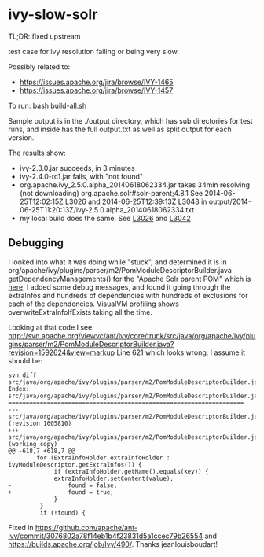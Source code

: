 ivy-slow-solr
=============

TL;DR: fixed upstream

test case for ivy resolution failing or being very slow.

Possibly related to:
- https://issues.apache.org/jira/browse/IVY-1465
- https://issues.apache.org/jira/browse/IVY-1457

To run: bash build-all.sh

Sample output is in the ./output directory, which has sub directories
for test runs, and inside has the full output.txt as well as split
output for each version.

The results show:

- ivy-2.3.0.jar succeeds, in 3 minutes
- ivy-2.4.0-rc1.jar fails, with "not found"
- org.apache.ivy_2.5.0.alpha_20140618062334.jar takes 34min resolving (not downloading) org.apache.solr#solr-parent;4.8.1
  See 2014-06-25T12:02:15Z [L3026](https://github.com/makuk66/ivy-slow-solr/blob/master/output/2014-06-25T11:20:13Z/ivy-2.5.0.alpha_20140618062334.txt#L3026) and 2014-06-25T12:39:13Z [L3043](https://github.com/makuk66/ivy-slow-solr/blob/master/output/2014-06-25T11:20:13Z/ivy-2.5.0.alpha_20140618062334.txt#L3043) in output/2014-06-25T11:20:13Z/ivy-2.5.0.alpha_20140618062334.txt
- my local build does the same. See [L3026](https://github.com/makuk66/ivy-slow-solr/blob/master/output/2014-06-25T11:20:13Z/ivy-2.5.0.alpha_20140623113200.txt#L3026) and [L3042](https://github.com/makuk66/ivy-slow-solr/blob/master/output/2014-06-25T11:20:13Z/ivy-2.5.0.alpha_20140623113200.txt#L3042)


Debugging
---------

I looked into what it was doing while "stuck", and determined it is in
org/apache/ivy/plugins/parser/m2/PomModuleDescriptorBuilder.java
getDependencyManagements() for the "Apache Solr parent POM"
which is [here](http://search.maven.org/remotecontent?filepath=org/apache/solr/solr-parent/4.8.1/solr-parent-4.8.1.pom).
I added some debug messages, and found it going through the extraInfos and hundreds of dependencies with hundreds of exclusions for each of the dependencies.
VisualVM profiling shows overwriteExtraInfoIfExists taking all the time.

Looking at that code I see http://svn.apache.org/viewvc/ant/ivy/core/trunk/src/java/org/apache/ivy/plugins/parser/m2/PomModuleDescriptorBuilder.java?revision=1592624&view=markup Line 621 which looks wrong. I assume it should be:

    svn diff src/java/org/apache/ivy/plugins/parser/m2/PomModuleDescriptorBuilder.java
    Index: src/java/org/apache/ivy/plugins/parser/m2/PomModuleDescriptorBuilder.java
    ===================================================================
    --- src/java/org/apache/ivy/plugins/parser/m2/PomModuleDescriptorBuilder.java	(revision 1605810)
    +++ src/java/org/apache/ivy/plugins/parser/m2/PomModuleDescriptorBuilder.java	(working copy)
    @@ -618,7 +618,7 @@
            for (ExtraInfoHolder extraInfoHolder : ivyModuleDescriptor.getExtraInfos()) {
                 if (extraInfoHolder.getName().equals(key)) {
                 extraInfoHolder.setContent(value);
    -                found = false;
    +                found = true;
                 }
             }
             if (!found) {


Fixed in https://github.com/apache/ant-ivy/commit/3076802a78f14eb1b4f23831d5a1ccec79b26554 and https://builds.apache.org/job/Ivy/490/. Thanks jeanlouisboudart!
